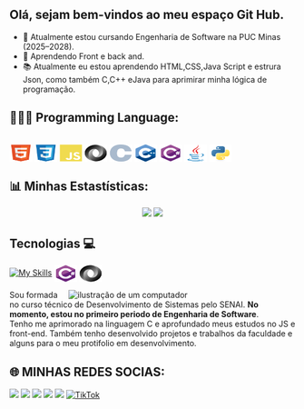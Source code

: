 ## Olá, sejam bem-vindos ao meu espaço Git Hub.



- 🔭 Atualmente estou cursando Engenharia de Software na PUC Minas  (2025–2028).
- 🌱 Aprendendo Front e back and.
- 📚 Atualmente eu estou aprendendo HTML,CSS,Java Script e estrura Json, como também C,C++ eJava para aprimirar minha lógica de programação.

## 👨🏻‍💻 Programming Language:
<div style="display: inline_block"><br>
  <img align="center" alt="Rafa-HTML" height="30" width="40" src="https://raw.githubusercontent.com/devicons/devicon/master/icons/html5/html5-original.svg">
  <img align="center" alt="Rafa-CSS" height="30" width="40" src="https://raw.githubusercontent.com/devicons/devicon/master/icons/css3/css3-original.svg">
  <img align="center" alt="Rafa-Js" height="30" width="40" src="https://raw.githubusercontent.com/devicons/devicon/master/icons/javascript/javascript-plain.svg">
  <img align="center" alt="Rafa-Csharp" height="30" width="40" src="https://raw.githubusercontent.com/devicons/devicon/master/icons/json/json-original.svg">
  <img align="center" alt="Rafa-Csharp" height="30" width="40" src="https://raw.githubusercontent.com/devicons/devicon/master/icons/c/c-original.svg">
  <img align="center" alt="Rafa-Csharp" height="30" width="40" src="https://raw.githubusercontent.com/devicons/devicon/master/icons/cplusplus/cplusplus-original.svg">
  <img align="center" alt="Rafa-Python" height="30" width="40" src="https://raw.githubusercontent.com/devicons/devicon/master/icons/csharp/csharp-original.svg">
  <img align="center" alt="Rafa-Python" height="30" width="40" src="https://raw.githubusercontent.com/devicons/devicon/master/icons/java/java-original.svg">
  <img align="center" alt="Rafa-Python" height="30" width="40" src="https://raw.githubusercontent.com/devicons/devicon/master/icons/python/python-original.svg">
</div>
  
 ## 📊 Minhas Estastísticas:

 <div align="center">
  <img height="180em" src="https://github-readme-stats.vercel.app/api?username=Kaua-Rodriguess&show_icons=true&theme=tokyonight&include_all_commits=true&count_private=true"/>
  <img height="180em" src="https://github-readme-stats.vercel.app/api/top-langs/?username=Kaua-Rodriguess&layout=compact&langs_count=7&theme=tokyonight"/>
</div>

## Tecnologias 💻

[![My Skills](https://skillicons.dev/icons?i=html,css,js,c,cpp,java,python,git,github,figma,vscode)](https://skillicons.dev)
 <img align="center" alt="Rafa-Python" height="30" width="40" src="https://raw.githubusercontent.com/devicons/devicon/master/icons/csharp/csharp-original.svg">
 <img align="center" alt="Rafa-Csharp" height="30" width="40" src="https://raw.githubusercontent.com/devicons/devicon/master/icons/json/json-original.svg">





<img src="https://raw.githubusercontent.com/MicaelliMedeiros/micaellimedeiros/master/image/computer-illustration.png" alt="ilustração de um computador" min-width="400px" max-width="400px" width="400px" align="right">

<p align="left"> 
  Sou formada no curso técnico de Desenvolvimento de Sistemas pelo SENAI. <strong>No momento, estou no primeiro periodo de Engenharia de Software</strong>.<br>
  Tenho me aprimorado na linguagem C e aprofundado meus estudos no JS e front-end. Também tenho desenvolvido projetos e trabalhos da faculdade e alguns para o meu protifolio em desenvolvimento.
</p>

<p align="left">
  


</p>


## 🌐 MINHAS REDES SOCIAS:

<div> 
  <a href="https://www.youtube.com/watch?v=_rJvrsjnMXA" target="_blank"><img src="https://img.shields.io/badge/YouTube-FF0000?style=for-the-badge&logo=youtube&logoColor=white" target="_blank"></a>
  <a href="https://www.instagram.com/kaua.rodrigues.1" target="_blank"><img src="https://img.shields.io/badge/-Instagram-%23E4405F?style=for-the-badge&logo=instagram&logoColor=white" target="_blank"></a>
  <a href = "mailto:kauarodriges17@gmail.com"><img src="https://img.shields.io/badge/-Gmail-%23333?style=for-the-badge&logo=gmail&logoColor=white" target="_blank"></a>
  <a href="https://www.linkedin.com/in/kau%C3%A3-rodrigues-86b748209" target="_blank"><img src="https://img.shields.io/badge/-LinkedIn-%230077B5?style=for-the-badge&logo=linkedin&logoColor=white" target="_blank"></a> 
    <a href="https://www.youtube.com/watch?v=_rJvrsjnMXA" target="_blank"><img src="https://img.shields.io/badge/YouTube-FF0000?style=for-the-badge&logo=youtube&logoColor=white" target="_blank"></a>
  <a href="https://www.tiktok.com/@kaua.rodrigues.1/video/7442394647764225336?is_from_webapp=1&sender_device=pc" target="_blank"><img src="https://img.shields.io/badge/TikTok-000000?style=for-the-badge&logo=tiktok&logoColor=white" alt="TikTok">
  

</div>


  


